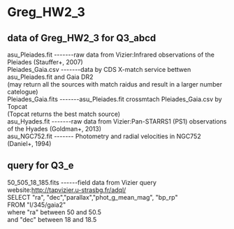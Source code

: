 # Greg_HW2_3

## data of Greg_HW2_3 for Q3_abcd   
asu_Pleiades.fit   -------raw data from Vizier:Infrared observations of the Pleiades (Stauffer+, 2007)  
Pleiades_Gaia.csv  -------data by CDS X-match service bettwen asu_Pleiades.fit and Gaia DR2  
                          (may return all the sources with match raidus and result in a larger number catelogue)  
Pleiades_Gaia.fits -------asu_Pleiades.fit crossmtach Pleiades_Gaia.csv by Topcat  
                          (Topcat returns the best match source)  
asu_Hyades.fit     -------raw data from Vizier:Pan-STARRS1 (PS1) observations of the Hyades (Goldman+, 2013)  
asu_NGC752.fit    ------- Photometry and radial velocities in NGC752 (Daniel+, 1994)  

## query for Q3_e
50_505_18_185.fits ------field data from Vizier query  
website:http://tapvizier.u-strasbg.fr/adql/  
SELECT "ra", "dec","parallax","phot_g_mean_mag", "bp_rp"  
FROM "I/345/gaia2"  
where "ra" between 50 and 50.5  
and  "dec" between 18 and 18.5  
